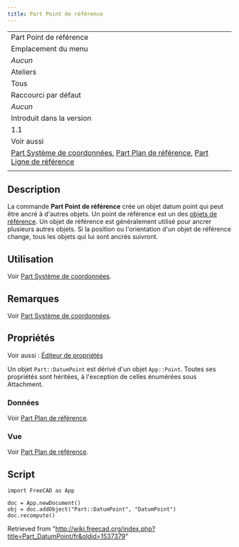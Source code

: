 ```yaml
---
title: Part Point de référence
---
```

|  |
| --- |
| Part Point de référence |
| Emplacement du menu |
| *Aucun* |
| Ateliers |
| Tous |
| Raccourci par défaut |
| *Aucun* |
| Introduit dans la version |
| 1.1 |
| Voir aussi |
| [Part Système de coordonnées](/Part_CoordinateSystem/fr "Part CoordinateSystem/fr"), [Part Plan de référence](/Part_DatumPlane/fr "Part DatumPlane/fr"), [Part Ligne de référence](/Part_DatumLine/fr "Part DatumLine/fr") |
|  |

## Description

La commande **Part Point de référence** crée un objet datum point qui peut être ancré à d'autres objets. Un point de référence est un des [objets de référence](/Std_Base#Std_Base/fr#Part_Datums "Std Base"). Un objet de référence est généralement utilisé pour ancrer plusieurs autres objets. Si la position ou l'orientation d'un objet de référence change, tous les objets qui lui sont ancrés suivront.

## Utilisation

Voir [Part Système de coordonnées](/Part_CoordinateSystem/fr#Utilisation "Part CoordinateSystem/fr").

## Remarques

Voir [Part Système de coordonnées](/Part_CoordinateSystem/fr#Remarque "Part CoordinateSystem/fr").

## Propriétés

Voir aussi : [Éditeur de propriétés](/Property_editor/fr "Property editor/fr")

Un objet `Part::DatumPoint` est dérivé d'un objet `App::Point`. Toutes ses propriétés sont héritées, à l'exception de celles énumérées sous Attachment.

### Données

Voir [Part Plan de référence](/Part_DatumPlane/fr#Données "Part DatumPlane/fr").

### Vue

Voir [Part Plan de référence](/Part_DatumPlane/fr#Vue "Part DatumPlane/fr").

## Script

```
import FreeCAD as App

doc = App.newDocument()
obj = doc.addObject("Part::DatumPoint", "DatumPoint")
doc.recompute()

```

Retrieved from "<http://wiki.freecad.org/index.php?title=Part_DatumPoint/fr&oldid=1537379>"